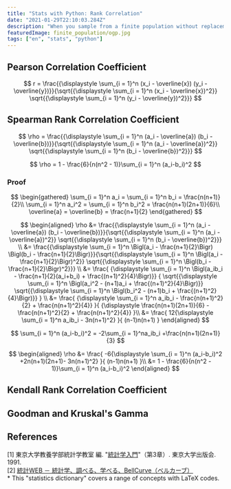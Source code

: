 ```yaml
---
title: "Stats with Python: Rank Correlation"
date: "2021-01-29T22:10:03.284Z"
description: "When you sample from a finite population without replacement, beware the finite population correction. The samples are not independent of each other."
featuredImage: finite_population/ogp.jpg
tags: ["en", "stats", "python"]
---
```



## Pearson Correlation Coefficient

$$
r = \frac{{\displaystyle \sum_{i = 1}^n (x_i - \overline{x})
(y_i - \overline{y})}}{\sqrt{{\displaystyle \sum_{i = 1}^n 
(x_i - \overline{x})^2}} \sqrt{{\displaystyle \sum_{i = 1}^n 
(y_i - \overline{y})^2}}} 
$$

## Spearman Rank Correlation Coefficient

$$
\rho = \frac{{\displaystyle \sum_{i = 1}^n (a_i - \overline{a})
(b_i - \overline{b})}}{\sqrt{{\displaystyle \sum_{i = 1}^n 
(a_i - \overline{a})^2}} \sqrt{{\displaystyle \sum_{i = 1}^n 
(b_i - \overline{b})^2}}} 
$$

$$
\rho = 1 - \frac{6}{n(n^2 - 1)}\sum_{i = 1}^n (a_i-b_i)^2
$$

### Proof
$$
\begin{gathered}
\sum_{i = 1}^n a_i = \sum_{i = 1}^n b_i = \frac{n(n+1)}{2}\\
\sum_{i = 1}^n a_i^2 = \sum_{i = 1}^n b_i^2 = \frac{n(n+1)(2n+1)}{6}\\
\overline{a} = \overline{b} = \frac{n+1}{2}
\end{gathered}
$$

$$
\begin{aligned}
  \rho &= \frac{{\displaystyle \sum_{i = 1}^n (a_i - \overline{a})
(b_i - \overline{b})}}{\sqrt{{\displaystyle \sum_{i = 1}^n 
(a_i - \overline{a})^2}} \sqrt{{\displaystyle \sum_{i = 1}^n 
(b_i - \overline{b})^2}}} \\
&= \frac{{\displaystyle \sum_{i = 1}^n \Bigl(a_i - \frac{n+1}{2}\Bigr)
\Bigl(b_i - \frac{n+1}{2}\Bigr)}}{\sqrt{{\displaystyle \sum_{i = 1}^n 
\Bigl(a_i - \frac{n+1}{2}\Bigr)^2}} \sqrt{{\displaystyle \sum_{i = 1}^n 
\Bigl(b_i - \frac{n+1}{2}\Bigr)^2}}} \\
&= \frac{
  {\displaystyle \sum_{i = 1}^n \Bigl(a_ib_i - \frac{n+1}{2}(a_i+b_i) +  \frac{(n+1)^2}{4}\Bigr)}}
  {
    \sqrt{{\displaystyle \sum_{i = 1}^n \Bigl(a_i^2 - (n+1)a_i + \frac{(n+1)^2}{4}\Bigr)}} 
    \sqrt{{\displaystyle \sum_{i = 1}^n \Bigl(b_i^2 - (n+1)b_i + \frac{(n+1)^2}{4}\Bigr)}}
  } \\
&= \frac{
  {\displaystyle \sum_{i = 1}^n a_ib_i - \frac{n(n+1)^2}{2} + \frac{n(n+1)^2}{4}}
}{
  {\displaystyle \frac{n(n+1)(2n+1)}{6} - \frac{n(n+1)^2}{2} + \frac{n(n+1)^2}{4}}
}\\
&= \frac{
  12{\displaystyle \sum_{i = 1}^n a_ib_i - 3n(n+1)^2}
}{
  (n-1)n(n+1)
}
\end{aligned}
$$

$$
\sum_{i = 1}^n (a_i-b_i)^2 = -2\sum_{i = 1}^na_ib_i +\frac{n(n+1)(2n+1)}{3}
$$

$$
\begin{aligned}
  \rho &= \frac{
  -6{\displaystyle \sum_{i = 1}^n (a_i-b_i)^2 +2n(n+1)(2n+1)- 3n(n+1)^2}
}{
  (n-1)n(n+1)
}\\
&= 1 - \frac{6}{n(n^2 - 1)}\sum_{i = 1}^n (a_i-b_i)^2
\end{aligned}
$$

## Kendall Rank Correlation Coefficient
## Goodman and Kruskal's Gamma


## References
[1] 東京大学教養学部統計学教室 編. "[統計学入門](http://www.utp.or.jp/book/b300857.html)"（第3章）. 東京大学出版会. 1991.  
[2] [統計WEB － 統計学、調べる、学べる、BellCurve（ベルカーブ）](https://bellcurve.jp/statistics/)  
\* This "statistics dictionary" covers a range of concepts with LaTeX codes.
